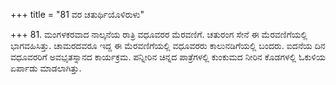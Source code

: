 +++
title = "81 ವರ ಚತುರ್ಥಿಯೊಳಿರುಳು"

+++
81. ಮಂಗಳಕರವಾದ ನಾಲ್ಕನೆಯ ರಾತ್ರಿ ವಧೂವರರ ಮೆರವಣಿಗೆ. ಚತುರಂಗ ಸೇನೆ ಈ ಮೆರವಣಿಗೆಯಲ್ಲಿ ಭಾಗವಹಿಸಿತ್ತು. ಚಾಮರದವರೂ ಇದ್ದ ಈ ಮೆರವಣಿಗೆಯಲ್ಲಿ ವಧೂವರರು ಕಾಲುನಡಿಗೆಯಲ್ಲಿ ಬಂದರು. ಐದನೆಯ ದಿನ ವಧೂವರರಿಗೆ ಅವಭೃತಸ್ನಾನದ ಕಾರ್ಯಕ್ರಮ. ಪನ್ನೀರಿನ ಚಿನ್ನದ ಪಾತ್ರೆಗಳಲ್ಲಿ ಕುಂಕುಮದ ನೀರಿನ ಕೊಡಗಳಲ್ಲಿ ಓಕುಳಿಯ ಏರ್ಪಾಡು ಮಾಡಲಾಗಿತ್ತು.